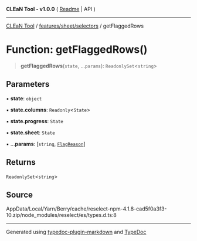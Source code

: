 **CLEaN Tool - v1.0.0** ( [Readme](../../../../README.md) \| API )

***

[CLEaN Tool](../../../../modules.md) / [features/sheet/selectors](../README.md) / getFlaggedRows

# Function: getFlaggedRows()

> **getFlaggedRows**(`state`, ...`params`): `ReadonlySet`\<`string`\>

## Parameters

▪ **state**: `object`

▪ **state.columns**: `Readonly`\<`State`\>

▪ **state.progress**: `State`

▪ **state.sheet**: `State`

▪ ...**params**: [`string`, [`FlagReason`](../../reducers/type-aliases/FlagReason.md)]

## Returns

`ReadonlySet`\<`string`\>

## Source

AppData/Local/Yarn/Berry/cache/reselect-npm-4.1.8-cad5f0a3f3-10.zip/node\_modules/reselect/es/types.d.ts:8

***

Generated using [typedoc-plugin-markdown](https://www.npmjs.com/package/typedoc-plugin-markdown) and [TypeDoc](https://typedoc.org/)

